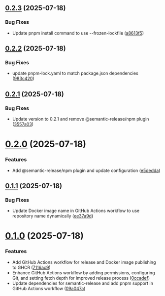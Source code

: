 ## [0.2.3](https://github.com/greenhub-labs/backend/compare/v0.2.2...v0.2.3) (2025-07-18)


### Bug Fixes

* Update pnpm install command to use --frozen-lockfile ([a8613f5](https://github.com/greenhub-labs/backend/commit/a8613f563b0174a6465296c3e61b9d00083824e0))

## [0.2.2](https://github.com/greenhub-labs/backend/compare/v0.2.1...v0.2.2) (2025-07-18)


### Bug Fixes

* update pnpm-lock.yaml to match package.json dependencies ([983c420](https://github.com/greenhub-labs/backend/commit/983c420bc1a855d1ebd5c1c1056a7ed401b04377))

## [0.2.1](https://github.com/greenhub-labs/backend/compare/v0.2.0...v0.2.1) (2025-07-18)


### Bug Fixes

* Update version to 0.2.1 and remove @semantic-release/npm plugin ([3557a03](https://github.com/greenhub-labs/backend/commit/3557a03f7102c085bbfc10a80671f37d30df7f07))

# [0.2.0](https://github.com/greenhub-labs/backend/compare/v0.1.1...v0.2.0) (2025-07-18)


### Features

* Add @semantic-release/npm plugin and update configuration ([e5dedda](https://github.com/greenhub-labs/backend/commit/e5dedda6a5058ce6b45f1e61f36983351431c5d4))

## [0.1.1](https://github.com/greenhub-labs/backend/compare/v0.1.0...v0.1.1) (2025-07-18)


### Bug Fixes

* Update Docker image name in GitHub Actions workflow to use repository name dynamically ([ee37a9d](https://github.com/greenhub-labs/backend/commit/ee37a9d15018ee6f273a3c13ead4e84bb591c520))

# [0.1.0](https://github.com/greenhub-labs/backend/compare/v0.0.1...v0.1.0) (2025-07-18)


### Features

* Add GitHub Actions workflow for release and Docker image publishing to GHCR ([7116ac9](https://github.com/greenhub-labs/backend/commit/7116ac99344539e8202dcae710fc8f784907e65d))
* Enhance GitHub Actions workflow by adding permissions, configuring Git, and setting fetch depth for improved release process ([0ccadef](https://github.com/greenhub-labs/backend/commit/0ccadefe60aa34268d490d6418dde024cab64a87))
* Update dependencies for semantic-release and add pnpm support in GitHub Actions workflow ([09a047a](https://github.com/greenhub-labs/backend/commit/09a047aaec5be397f05f0822020b5d0ad552d32e))
